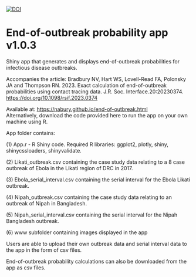 [![DOI](https://zenodo.org/badge/453943637.svg)](https://zenodo.org/doi/10.5281/zenodo.7974321)


# End-of-outbreak probability app v1.0.3

Shiny app that generates and displays end-of-outbreak probabilities for infectious disease outbreaks.

Accompanies the article: Bradbury NV, Hart WS, Lovell-Read FA, Polonsky JA and Thompson RN. 2023. Exact calculation of end-of-outbreak probabilities using contact tracing data. J.R. Soc. Interface.20:20230374. https://doi.org/10.1098/rsif.2023.0374

Available at: https://nabury.github.io/end-of-outbreak.html    
Alternatively, download the code provided here to run the app on your own machine using R.  

App folder contains:  

(1) App.r - R Shiny code. Required R libraries: ggplot2, plotly, shiny, shinycssloaders, shinyvalidate.

(2) Likati_outbreak.csv containing the case study data relating to a 8 case outbreak of Ebola in the Likati region of DRC in 2017.  

(3) Ebola_serial_interval.csv containing the serial interval for the Ebola Likati outbreak.

(4) Nipah_outbreak.csv containing the case study data relating to an outbreak of Nipah in Bangladesh.  

(5) Nipah_serial_interval.csv containing the serial interval for the Nipah Bangladesh outbreak.  

(6) www subfolder containing images displayed in the app

Users are able to upload their own outbreak data and serial interval data to the app in the form of csv files.  

End-of-outbreak probability calculations can also be downloaded from the app as csv files.
